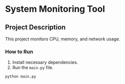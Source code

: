 # System Monitoring Tool

## Project Description
This project monitors CPU, memory, and network usage.

### How to Run
1. Install necessary dependencies.
2. Run the `main.py` file.
```bash
python main.py
```
